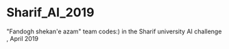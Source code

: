 # Sharif_AI_2019
"Fandogh shekan'e azam" team codes:) in the Sharif university AI challenge , April 2019
